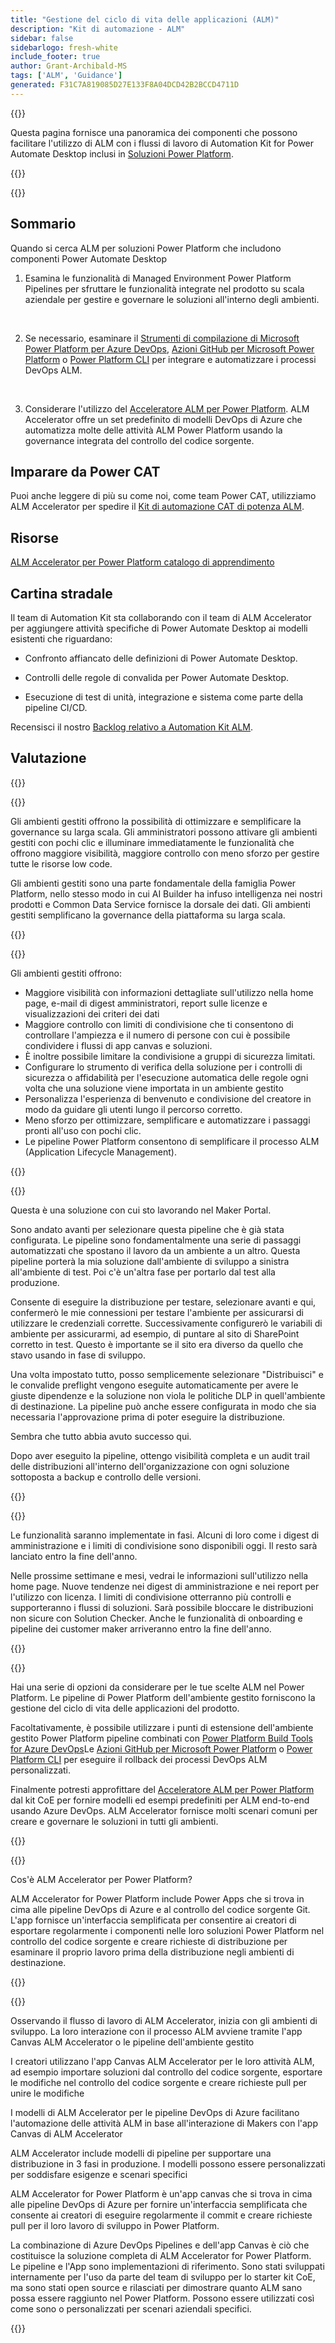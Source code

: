 ```yaml
---
title: "Gestione del ciclo di vita delle applicazioni (ALM)"
description: "Kit di automazione - ALM"
sidebar: false
sidebarlogo: fresh-white
include_footer: true
author: Grant-Archibald-MS
tags: ['ALM', 'Guidance']
generated: F31C7A819085D27E133F8A04DCD42B2BCCD4711D
---
```


{{<slideStyles>}}

<div class="optional">

Questa pagina fornisce una panoramica dei componenti che possono facilitare l'utilizzo di ALM con i flussi di lavoro di Automation Kit for Power Automate Desktop inclusi in [Soluzioni Power Platform](https://learn.microsoft.com/power-platform/alm/solution-concepts-alm).

</div>

{{<presentation slides="1,2,3,4,5,6,7">}}

<div class="optional">

{{<presentationStyles>}}

## Sommario

Quando si cerca ALM per soluzioni Power Platform che includono componenti Power Automate Desktop

1. Esamina le funzionalità di Managed Environment Power Platform Pipelines per sfruttare le funzionalità integrate nel prodotto su scala aziendale per gestire e governare le soluzioni all'interno degli ambienti.

<br/>

2. Se necessario, esaminare il [Strumenti di compilazione di Microsoft Power Platform per Azure DevOps](https://learn.microsoft.com/power-platform/alm/devops-build-tools), [Azioni GitHub per Microsoft Power Platform](https://learn.microsoft.com/power-platform/alm/devops-github-actions) o [Power Platform CLI](https://learn.microsoft.com/power-platform/developer/cli/introduction) per integrare e automatizzare i processi DevOps ALM.

<br/>

3. Considerare l'utilizzo del [Acceleratore ALM per Power Platform](https://learn.microsoft.com/power-platform/guidance/coe/almacceleratorpowerplatform-components). ALM Accelerator offre un set predefinito di modelli DevOps di Azure che automatizza molte delle attività ALM Power Platform usando la governance integrata del controllo del codice sorgente.

## Imparare da Power CAT

Puoi anche leggere di più su come noi, come team Power CAT, utilizziamo ALM Accelerator per spedire il [Kit di automazione CAT di potenza ALM](/it/features/alm/powercat).

## Risorse

[ALM Accelerator per Power Platform catalogo di apprendimento](https://learn.microsoft.com/power-platform/guidance/coe/almacceleratorpowerplatform-learningcatalog)

## Cartina stradale

Il team di Automation Kit sta collaborando con il team di ALM Accelerator per aggiungere attività specifiche di Power Automate Desktop ai modelli esistenti che riguardano:

- Confronto affiancato delle definizioni di Power Automate Desktop.

- Controlli delle regole di convalida per Power Automate Desktop.

- Esecuzione di test di unità, integrazione e sistema come parte della pipeline CI/CD.

Recensisci il nostro [Backlog relativo a Automation Kit ALM](https://github.com/microsoft/powercat-automation-kit/issues?q=is%3Aissue+is%3Aopen+label%3Aalm).

## Valutazione

{{<questions name="/content/it/features/alm.json" completed="Grazie per aver fornito feedback" showNavigationButtons="false" locale="it">}}

</div>

{{<slide  id="slide1" audio="features/alm/managed-environments-overview.mp3" description="Managed Environments Overview" image="features/alm/managed-environments-overview.svg" >}}

Gli ambienti gestiti offrono la possibilità di ottimizzare e semplificare la governance su larga scala. Gli amministratori possono attivare gli ambienti gestiti con pochi clic e illuminare immediatamente le funzionalità che offrono maggiore visibilità, maggiore controllo con meno sforzo per gestire tutte le risorse low code.

Gli ambienti gestiti sono una parte fondamentale della famiglia Power Platform, nello stesso modo in cui AI Builder ha infuso intelligenza nei nostri prodotti e Common Data Service fornisce la dorsale dei dati. Gli ambienti gestiti semplificano la governance della piattaforma su larga scala.

{{</slide>}}

{{<slide  id="slide2" audio="features/alm/managed-environments-features.mp3" description="Managed Environments Features" image="features/alm/managed-environments-features.svg" >}}

Gli ambienti gestiti offrono:

- Maggiore visibilità con informazioni dettagliate sull'utilizzo nella home page, e-mail di digest amministratori, report sulle licenze e visualizzazioni dei criteri dei dati
- Maggiore controllo con limiti di condivisione che ti consentono di controllare l'ampiezza e il numero di persone con cui è possibile condividere i flussi di app canvas e soluzioni.
- È inoltre possibile limitare la condivisione a gruppi di sicurezza limitati.
- Configurare lo strumento di verifica della soluzione per i controlli di sicurezza o affidabilità per l'esecuzione automatica delle regole ogni volta che una soluzione viene importata in un ambiente gestito
- Personalizza l'esperienza di benvenuto e condivisione del creatore in modo da guidare gli utenti lungo il percorso corretto.
- Meno sforzo per ottimizzare, semplificare e automatizzare i passaggi pronti all'uso con pochi clic. 
- Le pipeline Power Platform consentono di semplificare il processo ALM (Application Lifecycle Management).

{{</slide>}}

{{<slide  id="slide3" cdnVideo="features/alm/managed-environments-power-platform-pipelines-demo.mp4" description="Power Platform Pipelines Demo" >}}

Questa è una soluzione con cui sto lavorando nel Maker Portal.

Sono andato avanti per selezionare questa pipeline che è già stata configurata. Le pipeline sono fondamentalmente una serie di passaggi automatizzati che spostano il lavoro da un ambiente a un altro. Questa pipeline porterà la mia soluzione dall'ambiente di sviluppo a sinistra all'ambiente di test. Poi c'è un'altra fase per portarlo dal test alla produzione.

Consente di eseguire la distribuzione per testare, selezionare avanti e qui, confermerò le mie connessioni per testare l'ambiente per assicurarsi di utilizzare le credenziali corrette. Successivamente configurerò le variabili di ambiente per assicurarmi, ad esempio, di puntare al sito di SharePoint corretto in test. Questo è importante se il sito era diverso da quello che stavo usando in fase di sviluppo. 

Una volta impostato tutto, posso semplicemente selezionare "Distribuisci" e le convalide preflight vengono eseguite automaticamente per avere le giuste dipendenze e la soluzione non viola le politiche DLP in quell'ambiente di destinazione. La pipeline può anche essere configurata in modo che sia necessaria l'approvazione prima di poter eseguire la distribuzione. 

Sembra che tutto abbia avuto successo qui.

Dopo aver eseguito la pipeline, ottengo visibilità completa e un audit trail delle distribuzioni all'interno dell'organizzazione con ogni soluzione sottoposta a backup e controllo delle versioni.

{{</slide>}}

{{<slide  id="slide4" audio="features/alm/managed-environments-feature-availability.mp3?v=1" description="Managed Environments Availability" image="features/alm/managed-environments-feature-availability.svg?v=1" >}}

Le funzionalità saranno implementate in fasi. Alcuni di loro come i digest di amministrazione e i limiti di condivisione sono disponibili oggi. Il resto sarà lanciato entro la fine dell'anno.

Nelle prossime settimane e mesi, vedrai le informazioni sull'utilizzo nella home page. Nuove tendenze nei digest di amministrazione e nei report per l'utilizzo con licenza. I limiti di condivisione otterranno più controlli e supporteranno i flussi di soluzioni. Sarà possibile bloccare le distribuzioni non sicure con Solution Checker. Anche le funzionalità di onboarding e pipeline dei customer maker arriveranno entro la fine dell'anno.

{{</slide>}}

{{<slide  id="slide5" audio="features/alm/pipeline-extensibility.mp3?v=1" description="Pipeline Extensibility" image="features/alm/pipeline-extensibility.svg?v=1" >}}

Hai una serie di opzioni da considerare per le tue scelte ALM nel Power Platform. Le pipeline di Power Platform dell'ambiente gestito forniscono la gestione del ciclo di vita delle applicazioni del prodotto.

Facoltativamente, è possibile utilizzare i punti di estensione dell'ambiente gestito Power Platform pipeline combinati con [Power Platform Build Tools for Azure DevOps](https://learn.microsoft.com/power-platform/alm/devops-build-tools)Le [Azioni GitHub per Microsoft Power Platform](https://learn.microsoft.com/power-platform/alm/devops-github-actions) o [Power Platform CLI](https://learn.microsoft.com/en-us/power-platform/developer/cli/introduction) per eseguire il rollback dei processi DevOps ALM personalizzati.

Finalmente potresti approfittare del [Acceleratore ALM per Power Platform](https://learn.microsoft.com/power-platform/guidance/coe/almacceleratorpowerplatform-learningcatalog) dal kit CoE per fornire modelli ed esempi predefiniti per ALM end-to-end usando Azure DevOps. ALM Accelerator fornisce molti scenari comuni per creare e governare le soluzioni in tutti gli ambienti.

{{</slide>}}

{{<slide  id="slide6" audio="features/alm/alm-accelerator-for-power-platform-overview.mp3?v=1" description="ALM Accelerator for Power Platform Overview" image="features/alm/alm-accelerator-for-power-platform-overview.svg?v=1" >}}

Cos'è ALM Accelerator per Power Platform?

ALM Accelerator for Power Platform include Power Apps che si trova in cima alle pipeline DevOps di Azure e al controllo del codice sorgente Git. L'app fornisce un'interfaccia semplificata per consentire ai creatori di esportare regolarmente i componenti nelle loro soluzioni Power Platform nel controllo del codice sorgente e creare richieste di distribuzione per esaminare il proprio lavoro prima della distribuzione negli ambienti di destinazione.

{{</slide>}}

{{<slide  id="slide7" audio="features/alm/alm-accelerator-for-power-platform-workflow.mp3?v=1" description="ALM Accelerator for Power Platform Workflow" image="features/alm/alm-accelerator-for-power-platform-workflow.svg?v=1" >}}

Osservando il flusso di lavoro di ALM Accelerator, inizia con gli ambienti di sviluppo. La loro interazione con il processo ALM avviene tramite l'app Canvas ALM Accelerator o le pipeline dell'ambiente gestito

I creatori utilizzano l'app Canvas ALM Accelerator per le loro attività ALM, ad esempio importare soluzioni dal controllo del codice sorgente, esportare le modifiche nel controllo del codice sorgente e creare richieste pull per unire le modifiche

I modelli di ALM Accelerator per le pipeline DevOps di Azure facilitano l'automazione delle attività ALM in base all'interazione di Makers con l'app Canvas di ALM Accelerator

ALM Accelerator include modelli di pipeline per supportare una distribuzione in 3 fasi in produzione.
I modelli possono essere personalizzati per soddisfare esigenze e scenari specifici

ALM Accelerator for Power Platform è un'app canvas che si trova in cima alle pipeline DevOps di Azure per fornire un'interfaccia semplificata che consente ai creatori di eseguire regolarmente il commit e creare richieste pull per il loro lavoro di sviluppo in Power Platform. 

La combinazione di Azure DevOps Pipelines e dell'app Canvas è ciò che costituisce la soluzione completa di ALM Accelerator for Power Platform. 
Le pipeline e l'App sono implementazioni di riferimento. Sono stati sviluppati internamente per l'uso da parte del team di sviluppo per lo starter kit CoE, ma sono stati open source e rilasciati per dimostrare quanto ALM sano possa essere raggiunto nel Power Platform. Possono essere utilizzati così come sono o personalizzati per scenari aziendali specifici.

{{</slide>}}
